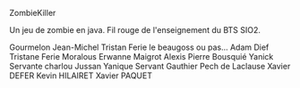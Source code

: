 ZombieKiller


Un jeu de zombie en java.  Fil rouge de l'enseignement du BTS SIO2.

Gourmelon Jean-Michel
Tristan Ferie le beaugoss ou pas...
Adam Dief
Tristane Ferie
Moralous Erwanne
Maigrot Alexis
Pierre Bousquié 
Yanick Servante
charlou Jussan
Yanique Servant
Gauthier Pech de Laclause
Xavier DEFER
Kevin HILAIRET
Xavier PAQUET
